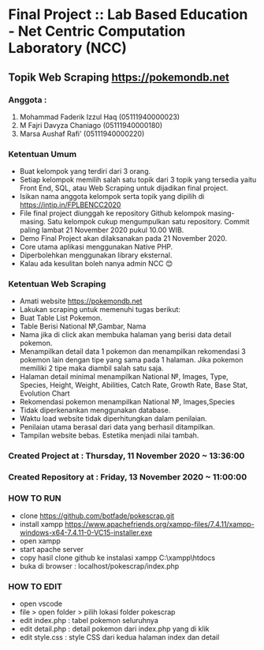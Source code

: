 # Final Project :: Lab Based Education - Net Centric Computation Laboratory (NCC)

##  Topik Web Scraping https://pokemondb.net

### Anggota :
1. Mohammad Faderik Izzul Haq     (05111940000023)
2. M Fajri Davyza Chaniago        (05111940000180)
3. Marsa Aushaf Rafi'             (05111940000220)

### Ketentuan Umum
- Buat kelompok yang terdiri dari 3 orang.
- Setiap kelompok memilih salah satu topik dari 3 topik yang tersedia yaitu Front End, SQL, atau Web Scraping untuk dijadikan final project.
- Isikan nama anggota kelompok serta topik yang dipilih di https://intip.in/FPLBENCC2020 
- File final project diunggah ke repository Github kelompok masing-masing. Satu kelompok cukup mengumpulkan satu repository. Commit paling lambat 21 November 2020 pukul 10.00 WIB.
- Demo Final Project akan dilaksanakan pada 21 November 2020.
- Core utama aplikasi menggunakan Native PHP.
- Diperbolehkan menggunakan library eksternal.
- Kalau ada kesulitan boleh nanya admin NCC 😊 

### Ketentuan Web Scraping
- Amati website https://pokemondb.net 
- Lakukan scraping untuk memenuhi tugas berikut:
- Buat Table List Pokemon.
- Table Berisi National №,Gambar, Nama
- Nama jika di click akan membuka halaman yang berisi data detail pokemon.
- Menampilkan detail data 1 pokemon dan menampilkan rekomendasi 3 pokemon lain dengan tipe yang sama pada 1 halaman. Jika pokemon memiliki 2 tipe maka diambil salah satu saja.
- Halaman detail minimal menampilkan National №, Images, Type, Species, Height, Weight, Abilities, Catch Rate, Growth Rate, Base Stat, Evolution Chart
- Rekomendasi pokemon menampilkan National №, Images,Species
- Tidak diperkenankan menggunakan database.
- Waktu load website tidak diperhitungkan dalam penilaian.	
- Penilaian utama berasal dari data yang berhasil ditampilkan.
- Tampilan website bebas. Estetika menjadi nilai tambah.

### Created Project at : Thursday, 11 November 2020 ~ 13:36:00
### Created Repository at : Friday, 13 November 2020 ~ 11:00:00

### HOW TO RUN
- clone https://github.com/botfade/pokescrap.git
- install xampp https://www.apachefriends.org/xampp-files/7.4.11/xampp-windows-x64-7.4.11-0-VC15-installer.exe
- open xampp
- start apache server
- copy hasil clone github ke instalasi xampp C:\xampp\htdocs
- buka di browser : localhost/pokescrap/index.php

### HOW TO EDIT
- open vscode
- file > open folder > pilih lokasi folder pokescrap
- edit index.php : tabel pokemon seluruhnya
- edit detail.php : detail pokemon dari index.php yang di klik
- edit style.css : style CSS dari kedua halaman index dan detail
